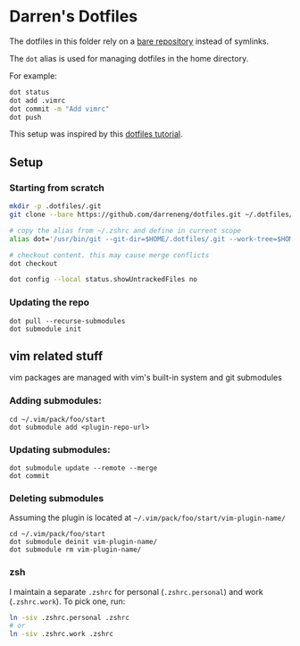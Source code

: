 # Darren's Dotfiles

The dotfiles in this folder rely on a [bare repository](https://www.saintsjd.com/2011/01/what-is-a-bare-git-repository/) instead of symlinks.

The `dot` alias is used for managing dotfiles in the home directory.

For example:

```sh
dot status
dot add .vimrc
dot commit -m "Add vimrc"
dot push
```

This setup was inspired by this [dotfiles tutorial](https://www.atlassian.com/git/tutorials/dotfiles).

## Setup

### Starting from scratch

```sh
mkdir -p .dotfiles/.git
git clone --bare https://github.com/darreneng/dotfiles.git ~/.dotfiles/.git

# copy the alias from ~/.zshrc and define in current scope
alias dot='/usr/bin/git --git-dir=$HOME/.dotfiles/.git --work-tree=$HOME'

# checkout content. this may cause merge conflicts
dot checkout

dot config --local status.showUntrackedFiles no
```

### Updating the repo

```
dot pull --recurse-submodules
dot submodule init
```

## vim related stuff

vim packages are managed with vim's built-in system and git submodules

### Adding submodules:

```
cd ~/.vim/pack/foo/start
dot submodule add <plugin-repo-url>
```

### Updating submodules:

```
dot submodule update --remote --merge
dot commit
```

### Deleting submodules

Assuming the plugin is located at `~/.vim/pack/foo/start/vim-plugin-name/`

```
cd ~/.vim/pack/foo/start
dot submodule deinit vim-plugin-name/
dot submodule rm vim-plugin-name/
```

### zsh

I maintain a separate `.zshrc` for personal (`.zshrc.personal`) and work (`.zshrc.work`). To pick one, run:

```sh
ln -siv .zshrc.personal .zshrc
# or
ln -siv .zshrc.work .zshrc
```
